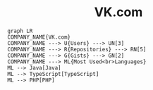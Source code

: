 <h1 align="center">VK.com</h1>

```mermaid
graph LR
COMPANY_NAME{VK.com}
COMPANY_NAME ---> U{Users} ---> UN[3]
COMPANY_NAME ---> R{Repositories} ---> RN[5]
COMPANY_NAME ---> G{Gists} ---> GN[2]
COMPANY_NAME ---> ML{Most Used<br>Languages}
ML --> Java[Java]
ML --> TypeScript[TypeScript]
ML --> PHP[PHP]
```
